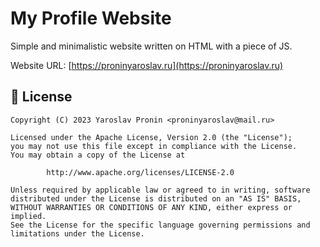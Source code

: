 # My Profile Website

Simple and minimalistic website written on HTML with a piece of JS.

Website URL: [https://proninyaroslav.ru](https://proninyaroslav.ru)

## 📄 License

    Copyright (C) 2023 Yaroslav Pronin <proninyaroslav@mail.ru>

    Licensed under the Apache License, Version 2.0 (the "License");
    you may not use this file except in compliance with the License.
    You may obtain a copy of the License at

            http://www.apache.org/licenses/LICENSE-2.0

    Unless required by applicable law or agreed to in writing, software
    distributed under the License is distributed on an "AS IS" BASIS,
    WITHOUT WARRANTIES OR CONDITIONS OF ANY KIND, either express or implied.
    See the License for the specific language governing permissions and
    limitations under the License.
